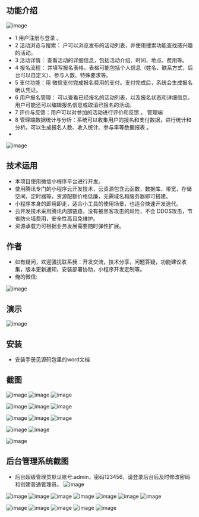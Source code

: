 ## 功能介绍 
![image](https://github.com/dearancelan/TurboActivityFee/assets/89879893/e574a502-8727-4701-ad85-3274140c99be)

- 1 用户注册与登录 。 
- 2 活动浏览与搜索： 户可以浏览发布的活动列表，并使用搜索功能查找感兴趣的活动。 
- 3 活动详情： 查看活动的详细信息，包括活动介绍、时间、地点、费用等。 
- 4 报名流程： 并填写报名表格。表格可能包括个人信息（姓名、联系方式，后台可以自定义）、参与人数、特殊要求等。 
- 5 支付功能：用 微信支付完成报名费用的支付。支付完成后，系统会生成报名确认凭证。 
- 6 用户报名管理： 可以查看已经报名的活动列表，以及报名状态和详细信息。用户可能还可以编辑报名信息或取消已报名的活动。  
- 7 评价与反馈：用户可以对参加的活动进行评价和反馈 。
管理端
- 8  管理端数据统计与分析：系统可以收集用户的报名和支付数据，进行统计和分析。可以生成报名人数、收入统计、参与率等数据报表 。
- 
 ![image](https://github.com/dearancelan/TurboActivityFee/assets/89879893/81eaf5bf-9608-4ae9-a603-c526e087ec50)

 
## 技术运用
- 本项目使用微信小程序平台进行开发。
- 使用腾讯专门的小程序云开发技术，云资源包含云函数，数据库，带宽，存储空间，定时器等，资源配额价格低廉，无需域名和服务器即可搭建。
- 小程序本身的即用即走，适合小工具的使用场景，也适合快速开发迭代。
- 云开发技术采用腾讯内部链路，没有被黑客攻击的风险，不会 DDOS攻击，节省防火墙费用，安全性高且免维护。
- 资源承载力可根据业务发展需要随时弹性扩展。  



## 作者
- 如有疑问，欢迎骚扰联系我：开发交流，技术分享，问题答疑，功能建议收集，版本更新通知，安装部署协助，小程序开发定制等。
- 俺的微信: 
 
![image](https://github.com/dearancelan/TurboActivityFee/assets/89879893/590b9bee-8b56-459d-a807-8d678b70e517)



## 演示 
 ![image](https://github.com/dearancelan/TurboActivityFee/assets/89879893/02d08b98-013e-45be-9ad1-1e9d025a4063)


## 安装

- 安装手册见源码包里的word文档 




## 截图
![image](https://github.com/dearancelan/TurboActivityFee/assets/89879893/ea44623a-b3aa-4b4b-8535-0eabe9ab50f7)
![image](https://github.com/dearancelan/TurboActivityFee/assets/89879893/439b5834-c5b1-431c-804a-da43cb8082d4)
![image](https://github.com/dearancelan/TurboActivityFee/assets/89879893/da41ae7f-35ad-4618-9410-ab84f3d26b94)

![image](https://github.com/dearancelan/TurboActivityFee/assets/89879893/a14c8c03-ef1f-48cd-8085-765019606f03)
![image](https://github.com/dearancelan/TurboActivityFee/assets/89879893/a2c45d8b-a4ba-4e5d-baa3-190f38354f4b)
![image](https://github.com/dearancelan/TurboActivityFee/assets/89879893/a5aaebae-16f1-47b6-9b84-6bbe16e012b3)

![image](https://github.com/dearancelan/TurboActivityFee/assets/89879893/34383d10-c491-49ae-a6ab-4c9bfc01f399)
![image](https://github.com/dearancelan/TurboActivityFee/assets/89879893/0b0d065b-84a1-43ee-b5b3-ff0e9edde1ab)
![image](https://github.com/dearancelan/TurboActivityFee/assets/89879893/35970272-8ef5-4a33-ba7a-68c485e22636)

![image](https://github.com/dearancelan/TurboActivityFee/assets/89879893/304548c3-ad6d-4dc1-9347-36f3181c0c95)
![image](https://github.com/dearancelan/TurboActivityFee/assets/89879893/2dbb052e-038e-464b-a26d-d73823cc2b4b)

![image](https://github.com/dearancelan/TurboActivityFee/assets/89879893/574e199a-c39e-4e23-bb0e-00f34edcd432)


 

## 后台管理系统截图 
- 后台超级管理员默认账号:admin，密码123456，请登录后台后及时修改密码和创建普通管理员。
![image](https://github.com/dearancelan/TurboActivityFee/assets/89879893/cf37828c-9d71-44a4-854b-ba6cb0c1dc96)

![image](https://github.com/dearancelan/TurboActivityFee/assets/89879893/5e7e8edf-9940-41b6-b240-c2ee8f0e3cbf)
![image](https://github.com/dearancelan/TurboActivityFee/assets/89879893/8877318d-602a-4e01-a879-7c6384d176e3)
![image](https://github.com/dearancelan/TurboActivityFee/assets/89879893/38167e93-c9d3-4e9b-ba7f-909bc5c11e38)
![image](https://github.com/dearancelan/TurboActivityFee/assets/89879893/edff3deb-6dec-4637-b310-a3c180a60525)
![image](https://github.com/dearancelan/TurboActivityFee/assets/89879893/e7d23320-6af5-4a88-81bf-f5bc70fa9e7c)
![image](https://github.com/dearancelan/TurboActivityFee/assets/89879893/28a77c92-9e60-42f5-90f8-c67fd0d1cd09)
![image](https://github.com/dearancelan/TurboActivityFee/assets/89879893/a5318d54-c967-4ed5-b0f0-cec31c86ab26)

![image](https://github.com/dearancelan/TurboActivityFee/assets/89879893/c1b7557a-67fb-44cf-87d2-e44912c40da6)
![image](https://github.com/dearancelan/TurboActivityFee/assets/89879893/71f8f40e-c7cd-4411-8b20-43a81fede688)
![image](https://github.com/dearancelan/TurboActivityFee/assets/89879893/6259b9fc-ada5-414c-ac61-cbb24b14c9bd)
![image](https://github.com/dearancelan/TurboActivityFee/assets/89879893/413f0cad-c358-45f7-b579-695aeb0409c4)
![image](https://github.com/dearancelan/TurboActivityFee/assets/89879893/24b72471-011f-44c6-ac11-2f2c03197fb2)

